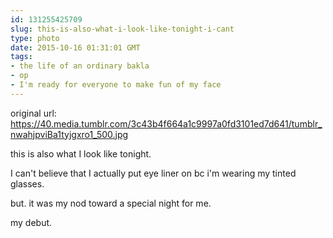 ```yaml
---
id: 131255425709
slug: this-is-also-what-i-look-like-tonight-i-cant
type: photo
date: 2015-10-16 01:31:01 GMT
tags:
- the life of an ordinary bakla
- op
- I'm ready for everyone to make fun of my face
---
```

original url: https://40.media.tumblr.com/3c43b4f664a1c9997a0fd3101ed7d641/tumblr_nwahjpviBa1tyjgxro1_500.jpg

<p>this is also what I look like tonight. 

I can't believe that I actually put eye liner on bc i'm wearing my tinted glasses. 

but. it was my nod toward a special night for me. 

my debut. </p>